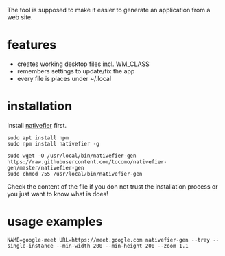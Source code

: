 The tool is supposed to make it easier to generate an application from a web site. 

# features
 * creates working desktop files incl. WM_CLASS
 * remembers settings to update/fix the app
 * every file is places under ~/.local

# installation

Install [nativefier](https://github.com/jiahaog/nativefier#installation) first.
```
sudo apt install npm
sudo npm install nativefier -g
```

```
sudo wget -O /usr/local/bin/nativefier-gen https://raw.githubusercontent.com/tocomo/nativefier-gen/master/nativefier-gen
sudo chmod 755 /usr/local/bin/nativefier-gen
```

Check the content of the file if you don not trust the installation process or you just want to know what is does!

# usage examples
```
NAME=google-meet URL=https://meet.google.com nativefier-gen --tray --single-instance --min-width 200 --min-height 200 --zoom 1.1
``` 
